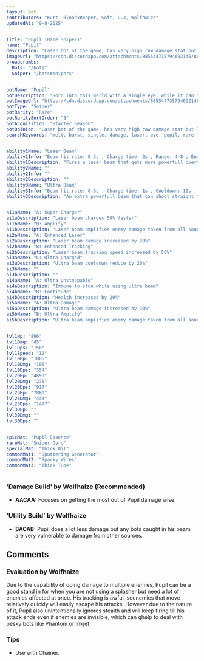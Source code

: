 ```yaml
---
layout: bot
contributors: "Kurt, BloodxReaper, Soft, O.J, Wolfhaize"
updatedAt: "9-8-2025"


title: "Pupil (Rare Sniper)"
name: "Pupil"
description: "Laser bot of the game, has very high raw damage stat but little health and requires its enemy to stand still. Pupil represents Botworld's glass cannon, a high risk high reward bot.\n- Strength: Melts opponent down quickly with both attacks\n- Weakness: Too squishy, can die very fast\n- Needs babysitting and protection from chasers/ranged bots"
imageUrl: "https://cdn.discordapp.com/attachments/885544735794692146/885547091991080970/pupil.png"
breadcrumbs:
  Bots: "/bots"
  Sniper: "/bots#snipers"


botName: "Pupil"
botDescription: "Born into this world with a single eye. while it can't perceive depth, pupil can fire powerful laser beams which overall is not a bad trade "
botImageUrl: "https://cdn.discordapp.com/attachments/885544735794692146/885547091991080970/pupil.png"
botType: "Sniper"
botRarity: "Rare"
botRaritySortOrder: "3"
botAcquisition: "Starter Season"
botOpinion: "Laser bot of the game, has very high raw damage stat but little health and requires its enemy to stand still. Pupil represents Botworld's glass cannon, a high risk high reward bot."
searchKeywords: "melt, burst, single, damage, laser, eye, pupil, rare, sniper"


ability1Name: "Laser Beam"
ability1Info: "Beam hit rate: 0.3s , Charge time: 2s , Range: 4-8 , Energy Damage: 67%-133%"
ability1Description: "Fires a laser beam that gets more powerfull overtime, however the bots ability to turn whilst firing is limited"
ability2Name: ""
ability2Info: ""
ability2Description: ""
ability3Name: "Ultra Beam"
ability3Info: "Beam hit rate: 0.3s , Charge time: 1s , Cooldown: 10s , Range: 8 , Energy Damage: 89%-178%"
ability3Description: "An extra powerfull beam that can shoot straight through enemies"


ai1aName: "A: Super Charger"
ai1aDescription: "Laser beam charges 50% faster"
ai1bName: "B: Amplify"
ai1bDescription: "Laser beam amplifies enemy damage taken from all sources by 20% but own damage reduce by 20%"
ai2aName: "A: Enhanced Laser"
ai2aDescription: "Laser beam damage increased by 20%"
ai2bName: "B: Enhanced Tracking"
ai2bDescription: "Laser beam tracking speed increased by 50%"
ai3aName: "C: Ultra Charged"
ai3aDescription: "Ultra beam cooldown reduce by 20%"
ai3bName: ""
ai3bDescription: ""
ai4aName: "A: Ultra Unstoppable"
ai4aDescription: "Immune to stun while using ultra beam"
ai4bName: "B: Fortitude"
ai4bDescription: "Health increased by 20%"
ai5aName: "A: Ultra Damage"
ai5aDescription: "Ultra beam damage increased by 20%"
ai5bName: "B: Ultra Amplify"
ai5bDescription: "Ultra beam amplifies enemy damage taken from all sources by 50% but own damage reduced by 50%"


lvl1Hp: "896"
lvl1Dmg: "45"
lvl1Dps: "150"
lvl1Speed: "12"
lvl10Hp: "1886"
lvl10Dmg: "106"
lvl10Dps: "354"
lvl20Hp: "4893"
lvl20Dmg: "275"
lvl20Dps: "917"
lvl25Hp: "7880"
lvl25Dmg: "443"
lvl25Dps: "1477"
lvl30Hp: ""
lvl30Dmg: ""
lvl30Dps: ""


epicMat: "Pupil Essence"
rareMat: "Sniper Gyro"
specialMat: "Thick Oil"
commonMat1: "Sputtering Generator"
commonMat2: "Sparky Wires"
commonMat3: "Thick Tube"
---
```


### 'Damage Build' by Wolfhaize (Recommended)
- **AACAA:** Focuses on getting the most out of Pupil damage wise.

### 'Utility Build' by Wolfhaize 
- **BACAB:** Pupil does a lot less damage but any bots caught in his beam are very vulnerable to damage from other sources.

## Comments

### Evaluation by Wolfhaize
Due to the capability of doing damage to multiple enemies, Pupil can be a good stand in for when you are not using a splasher but need a lot of enemies affected at once. His tracking is awful, soenemies that move relatively quickly will easily escape his attacks. However due to the nature of it, Pupil also unintentionally ignores stealth and will keep firing till his attack ends even if enemies are invisible, which can ghelp to deal with pesky bots like Phantom or Inkjet. 

### Tips
- Use with Chainer.
